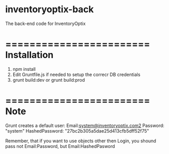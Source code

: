 inventoryoptix-back
===================

The back-end code for InventoryOptix


========================
Installation
========================

1. npm install
2. Edit Gruntfile.js if needed to setup the correcr DB credentials
3. grunt build:dev or grunt build:prod

========================
Note 
========================

Grunt creates a default user: 
Email:system@inventoryoptix.com2
Password: "system" 
HashedPassword: "27bc2b305a5dae25d413cfb5dff52f75"

Remember, that if you want to use objects other then Login, 
you shound pass not Email:Password, but Email:HashedPasword